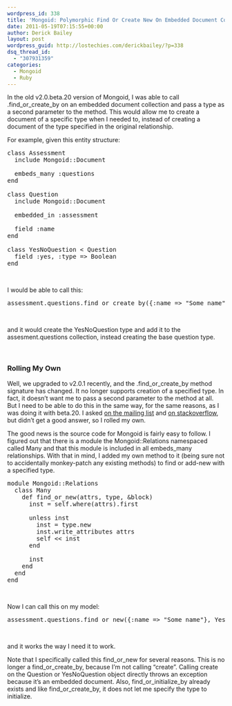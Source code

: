 ```yaml
---
wordpress_id: 338
title: 'Mongoid: Polymorphic Find Or Create New On Embedded Document Collections'
date: 2011-05-19T07:15:55+00:00
author: Derick Bailey
layout: post
wordpress_guid: http://lostechies.com/derickbailey/?p=338
dsq_thread_id:
  - "307931359"
categories:
  - Mongoid
  - Ruby
---
```

In the old v2.0.beta.20 version of Mongoid, I was able to call .find\_or\_create_by on an embedded document collection and pass a type as a second parameter to the method. This would allow me to create a document of a specific type when I needed to, instead of creating a document of the type specified in the original relationship.

For example, given this entity structure:

<pre class="brush:ruby">class Assessment
  include Mongoid::Document

  embeds_many :questions
end

class Question
  include Mongoid::Document
  
  embedded_in :assessment

  field :name
end

class YesNoQuestion &lt; Question
  field :yes, :type =&gt; Boolean
end
</pre>

 

I would be able to call this:

<pre class="brush:ruby">assessment.questions.find_or_create_by({:name =&gt; "Some name"}, YesNoQuestion)
</pre>

 

and it would create the YesNoQuestion type and add it to the assesment.questions collection, instead creating the base question type.

 

### Rolling My Own

Well, we upgraded to v2.0.1 recently, and the .find\_or\_create_by method signature has changed. It no longer supports creation of a specified type. In fact, it doesn&#8217;t want me to pass a second parameter to the method at all. But I need to be able to do this in the same way, for the same reasons, as I was doing it with beta.20. I asked [on the mailing list](http://groups.google.com/group/mongoid/browse_thread/thread/a4fe12e25b5a2809) and [on stackoverflow](http://stackoverflow.com/questions/5922705/polymorphic-find-or-create-by-with-mongoid-2-0-1-on-embedded-document-collectio), but didn&#8217;t get a good answer, so I rolled my own.

The good news is the source code for Mongoid is fairly easy to follow. I figured out that there is a module the Mongoid::Relations namespaced called Many and that this module is included in all embeds_many relationships. With that in mind, I added my own method to it (being sure not to accidentally monkey-patch any existing methods) to find or add-new with a specified type.

<pre class="brush:ruby">module Mongoid::Relations
  class Many
    def find_or_new(attrs, type, &block)
      inst = self.where(attrs).first

      unless inst
        inst = type.new
        inst.write_attributes attrs
        self &lt;&lt; inst
      end

      inst
    end
  end
end
</pre>

 

Now I can call this on my model:

<pre class="brush:ruby">assessment.questions.find_or_new({:name =&gt; "Some name"}, YesNoQuestion)</pre>

 

and it works the way I need it to work.

Note that I specifically called this find\_or\_new for several reasons. This is no longer a find\_or\_create\_by, because I&#8217;m not calling &#8220;create&#8221;. Calling create on the Question or YesNoQuestion object directly throws an exception because it&#8217;s an embedded document. Also, find\_or\_initialize\_by already exists and like find\_or\_create_by, it does not let me specify the type to initialize.